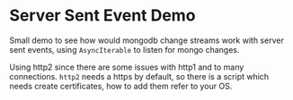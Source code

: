 # Server Sent Event Demo

Small demo to see how would mongodb change streams work with server sent events,
using `AsyncIterable` to listen for mongo changes.

Using http2 since there are some issues with http1 and to many connections.
`http2` needs a https by default, so there is a script which needs create
certificates, how to add them refer to your OS.
